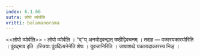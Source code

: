 ```yaml
---
index: 6.1.66
sutra: लोपो व्योर्वलि
vritti: balamanorama
---
```


<<लोपो व्योर्वलि>> - लोपो व्योर्वलि । "व्"य् अनयोद्र्वन्द्वात् षष्ठीद्विवचनम् । तदाह — वकारयकारयोरिति । पुंवद्भाव इति ।स्त्रियाः पुंवदि॑त्यनेने॑ति शेषः । युवजानिरिति । जायाशब्दे यकारादाकारस्य निङ् । 